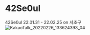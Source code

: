 # 42Se0ul
42Se0ul 22.01.31 - 22.02.25 on 서초구
![KakaoTalk_20220226_133624393_04](https://user-images.githubusercontent.com/37369443/155829158-eb2fe40c-3dee-47d2-8d3e-1cc9c88413a7.jpg)

